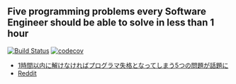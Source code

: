 ## Five programming problems every Software Engineer should be able to solve in less than 1 hour

[![Build Status](https://travis-ci.org/MaxfieldWalker/five_programming_problems.svg?branch=master)](https://travis-ci.org/MaxfieldWalker/five_programming_problems)
[![codecov](https://codecov.io/gh/MaxfieldWalker/five_programming_problems/branch/master/graph/badge.svg)](https://codecov.io/gh/MaxfieldWalker/five_programming_problems)

- [1時間以内に解けなければプログラマ失格となってしまう5つの問題が話題に](http://www.softantenna.com/wp/software/5-programming-problems/)
- [Reddit](https://www.reddit.com/r/programming/comments/358tnp/five_programming_problems_every_software_engineer/)
